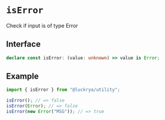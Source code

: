 # `isError`

Check if input is of type Error

## Interface

```ts
declare const isError: (value: unknown) => value is Error;
```

## Example

```ts
import { isError } from "@luckrya/utility";

isError(); // => false
isError(Error); // => false
isError(new Error("MSG")); // => true
```

